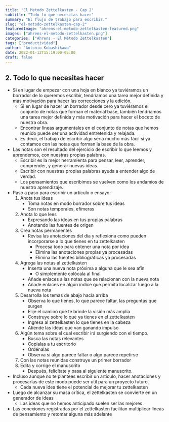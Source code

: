 ```yaml
---
title: "El Metodo Zettelkasten - Cap 2"
subtitle: "Todo lo que necesitas hacer"
summary: "El flujo de trabajo para escribir."
slug: "el-metodo-zettelkasten-cap-2"
featuredImage: "ahrens-el-metodo-zettelkasten-featured.png"
images: ["ahrens-el-metodo-zettelkasten.png"]
categories: ["Ahrens - El Método Zettelkasten"]
tags: ["productividad"]
author: "Antonio Kobashikawa"
date: 2022-01-12T15:19:00-05:00
draft: false
---
```

## 2. Todo lo que necesitas hacer
- Si en lugar de empezar con una hoja en blanco ya tuviéramos un borrador de lo queremos escribir, tendríamos una tarea mejor definida y más motivación para hacer las correcciones y la edición.
	- Si en lugar de hacer un borrador desde cero ya tuviéramos el conjunto de notas que forman el material base, también tendríamos una tarea mejor definida y más motivación para hacer el boceto de nuestra obra.
	- Encontrar líneas argumentales en el conjunto de notas que hemos reunido puede ser una actividad entretenida y relajada.
	- Es decir, el trabajo de escribir algo sería mucho más fácil si ya contamos con las notas que forman la base de la obra.
- Las notas son el resultado del ejercicio de escribir lo que leemos y aprendemos, con nuestras propias palabras.
	- Escribir es la mejor herramienta para pensar, leer, aprender, comprender, y generar nuevas ideas.
	- Escribir con nuestras propias palabras ayuda a entender algo de verdad.
	- Los pensamientos que escribimos se vuelven como los andamios de nuestro aprendizaje.
- Paso a paso para escribir un artículo o ensayo:
	1. Anota tus ideas
		- Toma notas en modo borrador sobre tus ideas
		- Son notas temporales, efímeras
	2. Anota lo que lees
		- Expresando las ideas en tus propias palabras
		- Anotando las fuentes de origen
	3. Crea notas permanentes
		- Revisa las anotaciones del día y reflexiona como pueden incorporarse a lo que tienes en tu zettelkasten
			- Procesa todo para obtener una nota por idea
			- Elimina las anotaciones propias ya procesadas
			- Elimina las fuentes bibliográficas ya procesadas
	4. Agrega las notas al zettelkasten
		- Inserta una nueva nota próxima a alguna que le sea afín
			- O simplemente colócala al final
		- Añade enlaces a las notas que se relacionan con la nueva nota
		- Añade enlaces en algún índice que permita localizar luego a la nueva nota
	5. Desarrolla los temas de abajo hacía arriba
		- Observa lo que tienes, lo que parece faltar, las preguntas que surgen
		- Elije el camino que te brinde la visión más amplia
		- Construye sobre lo que ya tienes en el zettelkasten
		- Ingresa al zettelkasten lo que tienes en la cabeza
		- Atiende las ideas que van ganando impulso
	6. Algún tema sobre el cual escribir irá surgiendo con el tiempo.
		- Busca las notas relevantes
		- Copialas a tu escritorio
		- Ordénalas
		- Observa si algo parece faltar o algo parece repetirse
	7. Con las notas reunidas construye un primer borrador
	8. Edita y corrige el manuscrito
		- Después, felicítate y pasa al siguiente manuscrito.
- Incluso aunque no te plantees escribir un artículo, hacer anotaciones y procesarlas de este modo puede ser util para un proyecto futuro.
	- Cada nueva idea tiene el potencial de mejorar tu zettelkasten
- Luego de alcanzar su masa crítica, el zettelkasten se convierte en un generador de ideas
	- Las ideas que no hemos anticipado suelen ser las mejores
- Las conexiones registradas por el zettelkasten facilitan multiplicar líneas de pensamiento y retomar alguna más adelante